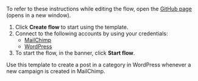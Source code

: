 To refer to these instructions while editing the flow, open the [GitHub page](https://github.com/ot4i/app-connect-templates/tree/master/resources/markdown/Create%20a%20post%20in%20a%20category%20in%20WordPress%20when%20a%20new%20campaign%20is%20created%20in%20MailChimp_instructions.md) (opens in a new window).

1. Click **Create flow** to start using the template.
2. Connect to the following accounts by using your credentials:
   - [MailChimp](https://www.ibm.com/docs/en/app-connect/containers_cd?topic=apps-mailchimp) 
   - [WordPress](https://www.ibm.com/docs/en/app-connect/containers_cd?topic=apps-wordpress)
3. To start the flow, in the banner, click **Start flow**.

Use this template to create a post in a category in WordPress whenever a new campaign is created in MailChimp.




